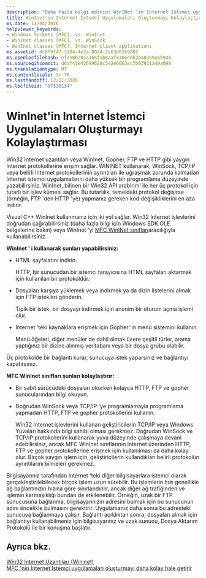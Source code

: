 ```yaml
---
description: "Daha fazla bilgi edinin: WinINet 'in Internet Istemci uygulamaları oluşturmayı kolaylaştırması"
title: WinInet'in Internet İstemci Uygulamaları Oluşturmayı Kolaylaştırması
ms.date: 11/04/2016
helpviewer_keywords:
- Windows Sockets [MFC], vs. WinInet
- WinInet classes [MFC], vs. WinSock
- WinInet classes [MFC], Internet client applications
ms.assetid: dc0f9f47-3184-4e7a-8074-2c63e0359885
ms.openlocfilehash: efee0b201a165fab8aaf838eedb2ba83b9a5b946
ms.sourcegitcommit: d6af41e42699628c3e2e6063ec7b03931a49a098
ms.translationtype: MT
ms.contentlocale: tr-TR
ms.lasthandoff: 12/11/2020
ms.locfileid: "97330134"
---
```

# <a name="how-wininet-makes-it-easier-to-create-internet-client-applications"></a>WinInet'in Internet İstemci Uygulamaları Oluşturmayı Kolaylaştırması

Win32 Internet uzantıları veya WinInet, Gopher, FTP ve HTTP gibi yaygın Internet protokollerine erişim sağlar. WININET kullanarak, WinSock, TCP/IP veya belirli Internet protokollerinin ayrıntıları ile uğraşmak zorunda kalmadan Internet istemci uygulamalarını daha yüksek bir programlama düzeyinde yazabilirsiniz. WinInet, bilinen bir Win32 API arabirimi ile her üç protokol için tutarlı bir işlev kümesi sağlar. Bu tutarlılık, temeldeki protokol değişirse (örneğin, FTP 'den HTTP 'ye) yapmanız gereken kod değişikliklerini en aza indirir.

Visual C++ WinInet kullanmanız için iki yol sağlar. Win32 Internet işlevlerini doğrudan çağırabilirsiniz (daha fazla bilgi için Windows SDK OLE belgelerine bakın) veya WinInet 'yi [MFC WinINet sınıfları](mfc-classes-for-creating-internet-client-applications.md)aracılığıyla kullanabilirsiniz.

**WinInet ' i kullanarak şunları yapabilirsiniz:**

- HTML sayfalarını indirin.

   HTTP, bir sunucudan bir istemci tarayıcısına HTML sayfaları aktarmak için kullanılan bir protokoldür.

- Dosyaları karşıya yüklemek veya indirmek ya da dizin listelerini almak için FTP istekleri gönderin.

   Tipik bir istek, bir dosyayı indirmek için anonim bir oturum açma işlemi olur.

- Internet 'teki kaynaklara erişmek için Gopher 'ın menü sistemini kullanın.

   Menü öğeleri, diğer menüler de dahil olmak üzere çeşitli türler, arama yaptığınız bir dizine alınmış veritabanı veya bir dosya grubu olabilir.

Üç protokolde bir bağlantı kurar, sunucuya istek yaparsınız ve bağlantıyı kapatırsınız.

**MFC WinInet sınıfları şunları kolaylaştırır:**

- Bir sabit sürücüdeki dosyaları okurken kolayca HTTP, FTP ve gopher sunucularından bilgi okuyun.

- Doğrudan WinSock veya TCP/IP 'ye programlamayla programlama yapmadan HTTP, FTP ve gopher protokollerini kullanın.

   Win32 Internet işlevlerini kullanan geliştiricilerin TCP/IP veya Windows Yuvaları hakkında bilgi sahibi olması gerekmez. Doğrudan WinSock ve TCP/IP protokollerini kullanarak yuva düzeyinde çalışmaya devam edebilirsiniz, ancak MFC WinInet sınıflarının Internet üzerinden HTTP, FTP ve gopher protokollerine erişmek için kullanılması da daha kolay olur. Birçok yaygın işlem için, geliştiricilerin kullandıkları belirli protokolün ayrıntılarını bilmeleri gerekmez.

Bilgisayarınız tarafından Internet 'teki diğer bilgisayarlara istemci olarak gerçekleştirilebilecek birçok işlem uzun sürebilir. Bu işlemlerin hızı genellikle ağ bağlantınızın hızına göre sınırlandırılır, ancak diğer ağ trafiğinden ve işlemin karmaşıklığı bundan de etkilenebilir. Örneğin, uzak bir FTP sunucusuna bağlanma, bilgisayarınızın adresini bulmak için bu sunucunun adını öncelikle bulmasını gerektirir. Uygulamanız daha sonra bu adresteki sunucuya bağlanmaya çalışır. Bağlantı açıldıktan sonra, dosyaları almak için bağlantıyı kullanabilmeniz için bilgisayarınız ve uzak sunucu, Dosya Aktarım Protokolü ile bir konuşma başlatır.

## <a name="see-also"></a>Ayrıca bkz.

[Win32 Internet Uzantıları (Winınet)](win32-internet-extensions-wininet.md)<br/>
[MFC 'nin Internet Istemci uygulamaları oluşturmayı daha kolay hale getirir](how-mfc-makes-it-easier-to-create-internet-client-applications.md)
